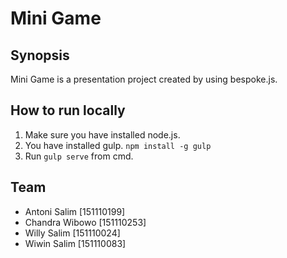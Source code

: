 # Mini Game

## Synopsis
Mini Game is a presentation project created by using bespoke.js.

## How to run locally
1. Make sure you have installed node.js.
2. You have installed gulp. `npm install -g gulp`
4. Run `gulp serve` from cmd.

## Team
- Antoni Salim [151110199]
- Chandra Wibowo [151110253]
- Willy Salim [151110024]
- Wiwin Salim [151110083]
